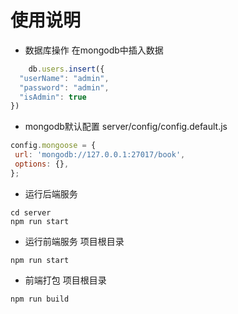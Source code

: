 # 使用说明

* 数据库操作 在mongodb中插入数据

```js
    db.users.insert({
  "userName": "admin",
  "password": "admin",
  "isAdmin": true
})
```

* mongodb默认配置 server/config/config.default.js

 ```javascript
config.mongoose = {
  url: 'mongodb://127.0.0.1:27017/book',
  options: {},
};
```

* 运行后端服务

```shell
cd server
npm run start
```

* 运行前端服务
  项目根目录

```shell
npm run start
```

* 前端打包
  项目根目录
```shell
npm run build
```




